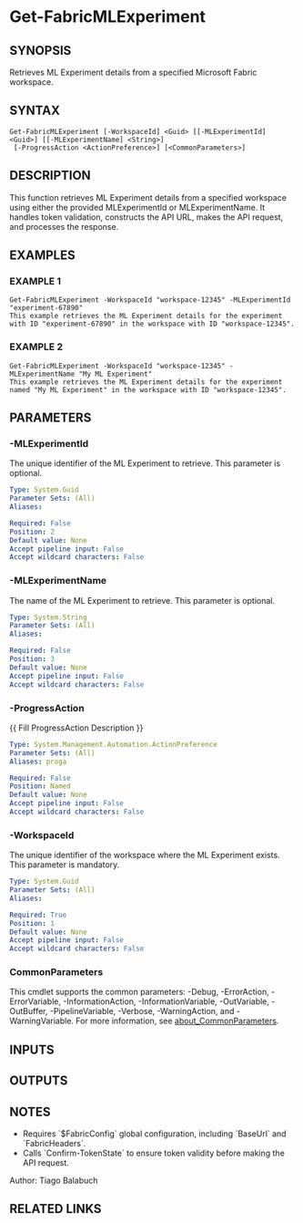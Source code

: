 ﻿---
external help file: FabricTools-help.xml
Module Name: FabricTools
online version: https://learn.microsoft.com/en-us/rest/api/fabric/eventhouse/items/list-eventhouses?tabs=HTTP
schema: 2.0.0
---

# Get-FabricMLExperiment

## SYNOPSIS
Retrieves ML Experiment details from a specified Microsoft Fabric workspace.

## SYNTAX

```
Get-FabricMLExperiment [-WorkspaceId] <Guid> [[-MLExperimentId] <Guid>] [[-MLExperimentName] <String>]
 [-ProgressAction <ActionPreference>] [<CommonParameters>]
```

## DESCRIPTION
This function retrieves ML Experiment details from a specified workspace using either the provided MLExperimentId or MLExperimentName.
It handles token validation, constructs the API URL, makes the API request, and processes the response.

## EXAMPLES

### EXAMPLE 1
```
Get-FabricMLExperiment -WorkspaceId "workspace-12345" -MLExperimentId "experiment-67890"
This example retrieves the ML Experiment details for the experiment with ID "experiment-67890" in the workspace with ID "workspace-12345".
```

### EXAMPLE 2
```
Get-FabricMLExperiment -WorkspaceId "workspace-12345" -MLExperimentName "My ML Experiment"
This example retrieves the ML Experiment details for the experiment named "My ML Experiment" in the workspace with ID "workspace-12345".
```

## PARAMETERS

### -MLExperimentId
The unique identifier of the ML Experiment to retrieve.
This parameter is optional.

```yaml
Type: System.Guid
Parameter Sets: (All)
Aliases:

Required: False
Position: 2
Default value: None
Accept pipeline input: False
Accept wildcard characters: False
```

### -MLExperimentName
The name of the ML Experiment to retrieve.
This parameter is optional.

```yaml
Type: System.String
Parameter Sets: (All)
Aliases:

Required: False
Position: 3
Default value: None
Accept pipeline input: False
Accept wildcard characters: False
```

### -ProgressAction
{{ Fill ProgressAction Description }}

```yaml
Type: System.Management.Automation.ActionPreference
Parameter Sets: (All)
Aliases: proga

Required: False
Position: Named
Default value: None
Accept pipeline input: False
Accept wildcard characters: False
```

### -WorkspaceId
The unique identifier of the workspace where the ML Experiment exists.
This parameter is mandatory.

```yaml
Type: System.Guid
Parameter Sets: (All)
Aliases:

Required: True
Position: 1
Default value: None
Accept pipeline input: False
Accept wildcard characters: False
```

### CommonParameters
This cmdlet supports the common parameters: -Debug, -ErrorAction, -ErrorVariable, -InformationAction, -InformationVariable, -OutVariable, -OutBuffer, -PipelineVariable, -Verbose, -WarningAction, and -WarningVariable. For more information, see [about_CommonParameters](http://go.microsoft.com/fwlink/?LinkID=113216).

## INPUTS

## OUTPUTS

## NOTES
- Requires \`$FabricConfig\` global configuration, including \`BaseUrl\` and \`FabricHeaders\`.
- Calls \`Confirm-TokenState\` to ensure token validity before making the API request.

Author: Tiago Balabuch

## RELATED LINKS
